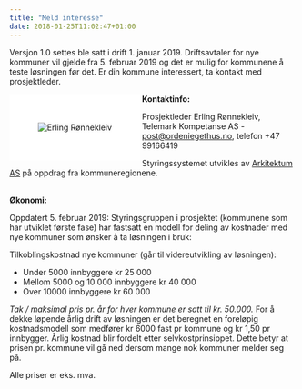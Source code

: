 ```yaml
---
title: "Meld interesse"
date: 2018-01-25T11:02:47+01:00
---
```


Versjon 1.0 settes ble satt i drift 1. januar 2019. 
Driftsavtaler for nye kommuner vil gjelde fra 5. februar 2019 og det er mulig for kommunene å teste løsningen før det. Er din kommune interessert, ta kontakt med prosjektleder. 

<img src ="/images/erling_tkas_small.jpg" align="left" alt="Erling Rønnekleiv" style="border:50px solid white"></img>


**Kontaktinfo:** 

Prosjektleder Erling Rønnekleiv, Telemark Kompetanse AS - <post@ordeniegethus.no>, telefon +47 99166419

Styringssystemet utvikles av <a href ="http://arkitektum.no" target="_blank">Arkitektum AS</a> på oppdrag fra kommuneregionene.
<br>
<br>

**Økonomi:**

Oppdatert 5. februar 2019: Styringsgruppen i prosjektet (kommunene som har utviklet første fase) har fastsatt en modell for deling av kostnader med nye kommuner som ønsker å ta løsningen i bruk:

Tilkoblingskostnad nye kommuner (går til videreutvikling av løsningen):

* Under 5000 innbyggere kr 25 000
* Mellom 5000 og 10 000 innbyggere kr 40 000
* Over 10000 innbyggere kr 60 000
 
*Tak / maksimal pris pr. år for hver kommune er satt til kr. 50.000.*
For å dekke løpende årlig drift av løsningen er det beregnet en foreløpig kostnadsmodell som medfører kr 6000 fast pr kommune og kr 1,50 pr innbygger. Årlig kostnad blir fordelt etter selvkostprinsippet. Dette betyr at prisen pr. kommune vil gå ned dersom mange nok kommuner melder seg på.

Alle priser er eks. mva.
<br>
<br>
<br>
<br>
<br>
<br>
<br>
<br>
<br>
<br>
<br>
<br>


